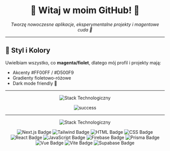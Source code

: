 <h1 align="center">
  💖 Witaj w moim GitHub! 💖
</h1>

<p align="center">
  <em>Tworzę nowoczesne aplikacje, eksperymentalne projekty i magentowe cuda 💜</em>
</p>

---

## 🎨 Styl i Kolory
Uwielbiam wszystko, co **magenta/fiolet**, dlatego mój profil i projekty mają:
- Akcenty #FF00FF / #D500F9  
- Gradienty fioletowo-różowe  
- Dark mode friendly 🌙  

---

<p align="center">
  <img src="https://cdn.discordapp.com/attachments/1357599670594961484/1407839712475086888/projects.png?ex=68a79067&is=68a63ee7&hm=aaf743c6af5096d88b1fcfbaac8241ef5fb2021301be103d5b238be05731b4ea&" alt="Stack Technologiczny"/>
</p>

<p align="center">
  <img src="https://cdn.discordapp.com/attachments/1383513382715527381/1407842682507886674/success.png?ex=68a7932b&is=68a641ab&hm=46f043156dd122d14661a37d2d86c177ccf8e3a547c032ee17c5818f4924e352&" alt="success"/>

---

<p align="center">
  <img src="https://cdn.discordapp.com/attachments/1357599670594961484/1407839308005511218/test.png?ex=68a79007&is=68a63e87&hm=c96c7afd44044b663f81114339a297e849ad1c20f3c9d2d9da9ee64fd228e076&" alt="Stack Technologiczny"/>
</p>

<p align="center">
  <img src="https://img.shields.io/badge/Next.js-000000?style=for-the-badge&logo=next.js&logoColor=white" alt="Next.js Badge"/>
  <img src="https://img.shields.io/badge/Tailwind-06B6D4?style=for-the-badge&logo=tailwind-css&logoColor=white" alt="Tailwind Badge"/>
  <img src="https://img.shields.io/badge/HTML-E34F26?style=for-the-badge&logo=html5&logoColor=white" alt="HTML Badge"/>
  <img src="https://img.shields.io/badge/CSS-1572B6?style=for-the-badge&logo=css3&logoColor=white" alt="CSS Badge"/>
  <img src="https://img.shields.io/badge/React-61DAFB?style=for-the-badge&logo=react&logoColor=black" alt="React Badge"/>
  <img src="https://img.shields.io/badge/JavaScript-F7DF1E?style=for-the-badge&logo=javascript&logoColor=black" alt="JavaScript Badge"/>
  <img src="https://img.shields.io/badge/Firebase-FFCA28?style=for-the-badge&logo=firebase&logoColor=black" alt="Firebase Badge"/>
  <img src="https://img.shields.io/badge/Prisma-0C344B?style=for-the-badge&logo=prisma&logoColor=white" alt="Prisma Badge"/>
  <img src="https://img.shields.io/badge/Vue-42B883?style=for-the-badge&logo=vue.js&logoColor=white" alt="Vue Badge"/>
  <img src="https://img.shields.io/badge/Vite-646CFF?style=for-the-badge&logo=vite&logoColor=white" alt="Vite Badge"/>
  <img src="https://img.shields.io/badge/Supabase-3ECF8E?style=for-the-badge&logo=supabase&logoColor=white" alt="Supabase Badge"/>
</p>
